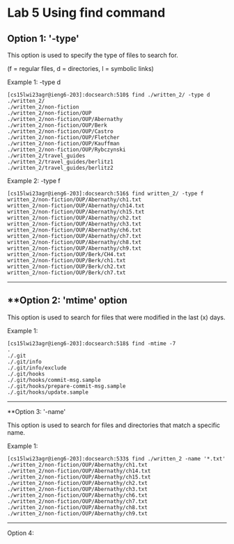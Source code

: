 # Lab 5 Using find command

**Option 1: '-type'**
---
This option is used to specify the type of files to search for.
>
(f = regular files, d = directories, l = symbolic links)
>
Example 1: -type d
```
[cs15lwi23agr@ieng6-203]:docsearch:510$ find ./written_2/ -type d
./written_2/
./written_2/non-fiction
./written_2/non-fiction/OUP
./written_2/non-fiction/OUP/Abernathy
./written_2/non-fiction/OUP/Berk
./written_2/non-fiction/OUP/Castro
./written_2/non-fiction/OUP/Fletcher
./written_2/non-fiction/OUP/Kauffman
./written_2/non-fiction/OUP/Rybczynski
./written_2/travel_guides
./written_2/travel_guides/berlitz1
./written_2/travel_guides/berlitz2
```
 Example 2: -type f
 ```
 [cs15lwi23agr@ieng6-203]:docsearch:516$ find written_2/ -type f
written_2/non-fiction/OUP/Abernathy/ch1.txt
written_2/non-fiction/OUP/Abernathy/ch14.txt
written_2/non-fiction/OUP/Abernathy/ch15.txt
written_2/non-fiction/OUP/Abernathy/ch2.txt
written_2/non-fiction/OUP/Abernathy/ch3.txt
written_2/non-fiction/OUP/Abernathy/ch6.txt
written_2/non-fiction/OUP/Abernathy/ch7.txt
written_2/non-fiction/OUP/Abernathy/ch8.txt
written_2/non-fiction/OUP/Abernathy/ch9.txt
written_2/non-fiction/OUP/Berk/CH4.txt
written_2/non-fiction/OUP/Berk/ch1.txt
written_2/non-fiction/OUP/Berk/ch2.txt
written_2/non-fiction/OUP/Berk/ch7.txt
 ```
 ---
 **Option 2: 'mtime' option
 ---
 This option is used to search for files that were modified in the last (x) days.
 >
 Example 1:
 ```
 [cs15lwi23agr@ieng6-203]:docsearch:518$ find -mtime -7
.
./.git
./.git/info
./.git/info/exclude
./.git/hooks
./.git/hooks/commit-msg.sample
./.git/hooks/prepare-commit-msg.sample
./.git/hooks/update.sample
 ```
 >
---
**Option 3: '-name'
>
This option is used to search for files and directories that match a specific name.
>
Example 1:
```
[cs15lwi23agr@ieng6-203]:docsearch:533$ find ./written_2 -name '*.txt'
./written_2/non-fiction/OUP/Abernathy/ch1.txt
./written_2/non-fiction/OUP/Abernathy/ch14.txt
./written_2/non-fiction/OUP/Abernathy/ch15.txt
./written_2/non-fiction/OUP/Abernathy/ch2.txt
./written_2/non-fiction/OUP/Abernathy/ch3.txt
./written_2/non-fiction/OUP/Abernathy/ch6.txt
./written_2/non-fiction/OUP/Abernathy/ch7.txt
./written_2/non-fiction/OUP/Abernathy/ch8.txt
./written_2/non-fiction/OUP/Abernathy/ch9.txt
```
---
Option 4: 
 
 
